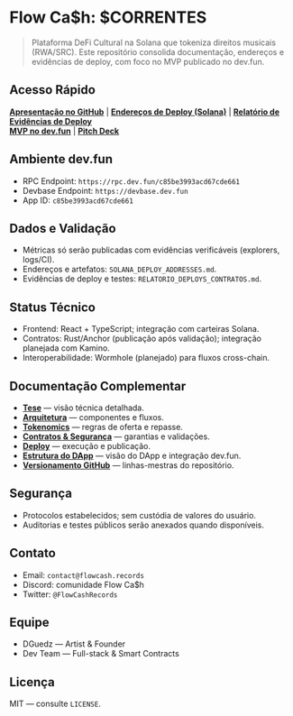 # Flow Ca$h: $CORRENTES

> Plataforma DeFi Cultural na Solana que tokeniza direitos musicais (RWA/SRC). Este repositório consolida documentação, endereços e evidências de deploy, com foco no MVP publicado no dev.fun.

## Acesso Rápido
**[Apresentação no GitHub](./GITHUB_PRESENTATION.md)** | **[Endereços de Deploy (Solana)](./SOLANA_DEPLOY_ADDRESSES.md)** | **[Relatório de Evidências de Deploy](./RELATORIO_DEPLOYS_CONTRATOS.md)**  
**[MVP no dev.fun](https://dev.fun/p/c85be3993acd67cde661)** | **[Pitch Deck](https://drive.google.com/file/d/1jHVTnFtmM2C0RpCcR-CIbgHKEo4onFur/view?usp=drive_link)**

## Ambiente dev.fun
- RPC Endpoint: `https://rpc.dev.fun/c85be3993acd67cde661`
- Devbase Endpoint: `https://devbase.dev.fun`
- App ID: `c85be3993acd67cde661`

## Dados e Validação
- Métricas só serão publicadas com evidências verificáveis (explorers, logs/CI).
- Endereços e artefatos: `SOLANA_DEPLOY_ADDRESSES.md`.
- Evidências de deploy e testes: `RELATORIO_DEPLOYS_CONTRATOS.md`.

## Status Técnico
- Frontend: React + TypeScript; integração com carteiras Solana.
- Contratos: Rust/Anchor (publicação após validação); integração planejada com Kamino.
- Interoperabilidade: Wormhole (planejado) para fluxos cross-chain.

## Documentação Complementar
- **[Tese](./docs/THESIS.md)** — visão técnica detalhada.
- **[Arquitetura](./docs/ARCHITECTURE.md)** — componentes e fluxos.
- **[Tokenomics](./docs/TOKENOMICS.md)** — regras de oferta e repasse.
- **[Contratos & Segurança](./docs/CONTRACTS.md)** — garantias e validações.
- **[Deploy](./docs/DEPLOYMENT.md)** — execução e publicação.
- **[Estrutura do DApp](./docs/Estrura%20do%20daap)** — visão do DApp e integração dev.fun.
- **[Versionamento GitHub](./docs/GITHUB_VERSIONING.md)** — linhas-mestras do repositório.

## Segurança
- Protocolos estabelecidos; sem custódia de valores do usuário.
- Auditorias e testes públicos serão anexados quando disponíveis.

## Contato
- Email: `contact@flowcash.records`
- Discord: comunidade Flow Ca$h
- Twitter: `@FlowCashRecords`

## Equipe
- DGuedz — Artist & Founder
- Dev Team — Full-stack & Smart Contracts

## Licença
MIT — consulte `LICENSE`.
